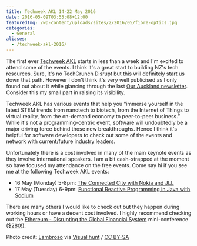```yaml
---
title: Techweek AKL 14-22 May 2016
date: 2016-05-09T03:55:08+12:00
featuredImg: /wp-content/uploads/sites/2/2016/05/fibre-optics.jpg
categories:
  - General
aliases:
  - /techweek-akl-2016/
---
```

The first ever [Techweek AKL](http://techweek.co.nz/) starts in less than a week and I'm excited to attend some of the events. I think it's a great start to building NZ's tech resources. Sure, it's no TechCrunch Disrupt but this will definitely start us down that path. However I don't think it's very well publicised as I only found out about it while glancing through the last [Our Auckland newsletter](http://ourauckland.aucklandcouncil.govt.nz/). Consider this my small part in raising its visibility.

<!--more-->

Techweek AKL has various events that help you &#8220;immerse yourself in the latest STEM trends from nanotech to biotech, from the Internet of Things to virtual reality, from the on-demand economy to peer-to-peer business.&#8221; While it's not a programming-centric event, software will undoubtedly be a major driving force behind those new breakthroughs. Hence I think it's helpful for software developers to check out some of the events and network with current/future industry leaders.

Unfortunately there is a cost involved in many of the main keynote events as they involve international speakers. I am a bit cash-strapped at the moment so have focused my attendance on the free events. Come say hi if you see me at the following Techweek AKL events:

  * 16 May (Monday) 5-8pm: [The Connected City with Nokia and JLL](http://techweek.co.nz/events/the-connected-city-with-nokia-and-jll#content)
  * 17 May (Tuesday) 6-9pm: [Functional Reactive Programming in Java with Sodium](http://www.meetup.com/Functional-Programming-Auckland/events/229451761/)

There are many others I would like to check out but they happen during working hours or have a decent cost involved. I highly recommend checking out the [Ethereum - Disrupting the Global Financial System](http://techweek.co.nz/events/ethereum-disrupting-the-global-financial-system#content) mini-conference ([$280!](http://www.ethereum.nz/)).

<div class="subsection subsection-embed">
  Photo credit: <a href="https://www.flickr.com/photos/colleague/4278414807/">Lambroso</a> via <a href="https://visualhunt.com/">Visual hunt</a> / <a href="http://creativecommons.org/licenses/by-sa/2.0/">CC BY-SA</a>
</div>